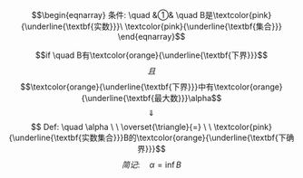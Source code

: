 $$\begin{eqnarray}
条件: \quad
&①& \quad B是\textcolor{pink}{\underline{\textbf{实数}}}\ \textcolor{pink}{\underline{\textbf{集合}}} 
\end{eqnarray}$$

$$if \quad B有\textcolor{orange}{\underline{\textbf{下界}}}$$
$$\ \ 且\ \ $$
$$\textcolor{orange}{\underline{\textbf{下界}}}中有\textcolor{orange}{\underline{\textbf{最大数}}}\alpha$$
$$\quad \Downarrow \quad $$
$$ Def: \quad \alpha  \ \  \overset{\triangle}{=} \ \ \textcolor{pink}{\underline{\textbf{实数集合}}}B的\textcolor{orange}{\underline{\textbf{下确界}}}$$
$$简记: \quad \alpha = \inf B$$